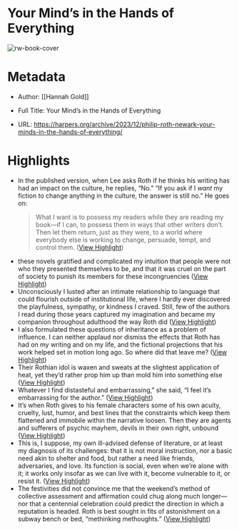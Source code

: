 # Your Mind’s in the Hands of Everything

![rw-book-cover](https://harpers.org/wp-content/uploads/2023/11/CUT-15-thumb.jpg)

# Metadata
- Author: [[Hannah Gold]]
- Full Title: Your Mind’s in the Hands of Everything

- URL: https://harpers.org/archive/2023/12/philip-roth-newark-your-minds-in-the-hands-of-everything/

# Highlights
- In the published version, when Lee asks Roth if he thinks his writing has had an impact on the culture, he replies, “No.” “If you ask if I *want* my fiction to change anything in the culture, the answer is still no.” He goes on:
  > What I want is to possess my readers while they are reading my book—if I can, to possess them in ways that other writers don’t. Then let them return, just as they were, to a world where everybody else is working to change, persuade, tempt, and control them. ([View Highlight](https://read.readwise.io/read/01hgfbq0qxz7kdb0867gpcjzsv))
- these novels gratified and complicated my intuition that people were not who they presented themselves to be, and that it was cruel on the part of society to punish its members for these incongruencies ([View Highlight](https://read.readwise.io/read/01hjdkk08rwemvshgx3as6r0g4))
- Unconsciously I lusted after an intimate relationship to language that could flourish outside of institutional life, where I hardly ever discovered the playfulness, sympathy, or kindness I craved. Still, few of the authors I read during those years captured my imagination and became my companion throughout adulthood the way Roth did ([View Highlight](https://read.readwise.io/read/01hjdkjxebhvdpr1922be226k1))
- I also formulated these questions of inheritance as a problem of influence. I can neither applaud nor dismiss the effects that Roth has had on my writing and on my life, and the fictional projections that his work helped set in motion long ago. So where did that leave me? ([View Highlight](https://read.readwise.io/read/01hjem3ybrfmmwdvvvt5xrc32v))
- Their Rothian idol is waxen and sweats at the slightest application of heat, yet they’d rather prop him up than mold him into something else ([View Highlight](https://read.readwise.io/read/01hjdm7enty3awxxmc2dzerwg1))
- Whatever I find distasteful and embarrassing,” she said, “I feel it’s embarrassing for the author.” ([View Highlight](https://read.readwise.io/read/01hjdm8j34q4eww9qtrptvjrgb))
- It’s when Roth gives to his female characters some of his own acuity, cruelty, lust, humor, and best lines that the constraints which keep them flattened and immobile within the narrative loosen. Then they are agents and sufferers of psychic mayhem, devils in their own right, unbound ([View Highlight](https://read.readwise.io/read/01hjdmebq1z33sk8s3q2ythtxh))
- This is, I suppose, my own ill-advised defense of literature, or at least my diagnosis of its challenges: that it is not moral instruction, nor a basic need akin to shelter and food, but rather a need like friends, adversaries, and love. Its function is social, even when we’re alone with it; it works only insofar as we can live with it, become vulnerable to it, or resist it. ([View Highlight](https://read.readwise.io/read/01hjemnz7m6h322vevahb8kjpm))
- The festivities did not convince me that the weekend’s method of collective assessment and affirmation could chug along much longer—nor that a centennial celebration could predict the direction in which a reputation is headed. Roth is best sought in fits of astonishment on a subway bench or bed, “methinking methoughts.” ([View Highlight](https://read.readwise.io/read/01hjemmnmmrjss0jqjrayhs9e1))
